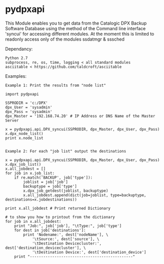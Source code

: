 pydpxapi
========

This Module enables you to get data from the Catalogic DPX Backup Software Database
using the method of the Command line interface 'syncui' for accessing different modules.
At the moment this is limited to readonly access only of the modules ssdatmgr & sssched

Dependancy:

    Python 2.7
    subprocess, re, os, time, logging < all standard modules
    asciitable < https://github.com/taldcroft/asciitable
                

Examples:

    Example 1: Print the results from "node list"
    
    import pydpxapi
    
    SSPRODIR = 'c:/DPX'
    dpx_User = 'sysadmin'
    dpx_Pass = 'sysadmin'
    dpx_Master = '192.168.74.20' # IP Address or DNS Name of the Master Server
    
    x = pydpxapi.api.DPX_syncui(SSPRODIR, dpx_Master, dpx_User, dpx_Pass)
    x.dpx_node_list()
    print x.node_list


    Example 2: For each "job list" output the destinations 
    
    x = pydpxapi.api.DPX_syncui(SSPRODIR, dpx_Master, dpx_User, dpx_Pass)
    x.dpx_job_list()
    x.all_jobdest = []
    for job in x.job_list:
        if re.match('BACKUP', job['type']):
            joblist = job['job']
            backuptype = job['type']
            x.dpx_job_getdest(joblist, backuptype)
            x.all_jobdest.append(dict(job=joblist, type=backuptype, destinations=x.jobdestinations))
    
    print x.all_jobdest # Print returned Dictionary
    
    # to show you how to printout from the dictionary
    for job in x.all_jobdest:
        print "Job:", job['job'], "\tType:", job['type']
        for dest in job['destinations']:
            print 'Nodename:', dest['nodeName'], \
                '\tSource:', dest['source'], \
                '\tDestination Devicecluster:', dest['destination_devicecluster'], \
                '\tDestination Device:', dest['destination_device']
        print "----------------------------------------------"
